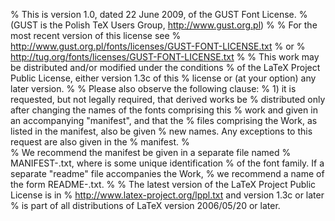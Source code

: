 % This is version 1.0, dated 22 June 2009, of the GUST Font License.
% (GUST is the Polish TeX Users Group, http://www.gust.org.pl)
%
% For the most recent version of this license see
% http://www.gust.org.pl/fonts/licenses/GUST-FONT-LICENSE.txt
% or
% http://tug.org/fonts/licenses/GUST-FONT-LICENSE.txt
%
% This work may be distributed and/or modified under the conditions
% of the LaTeX Project Public License, either version 1.3c of this
% license or (at your option) any later version.
%
% Please also observe the following clause:
% 1) it is requested, but not legally required, that derived works be
%    distributed only after changing the names of the fonts comprising this
%    work and given in an accompanying "manifest", and that the
%    files comprising the Work, as listed in the manifest, also be given
%    new names. Any exceptions to this request are also given in the
%    manifest.
%    
%    We recommend the manifest be given in a separate file named
%    MANIFEST-<fontid>.txt, where <fontid> is some unique identification
%    of the font family. If a separate "readme" file accompanies the Work,
%    we recommend a name of the form README-<fontid>.txt.
%
% The latest version of the LaTeX Project Public License is in
% http://www.latex-project.org/lppl.txt and version 1.3c or later
% is part of all distributions of LaTeX version 2006/05/20 or later.